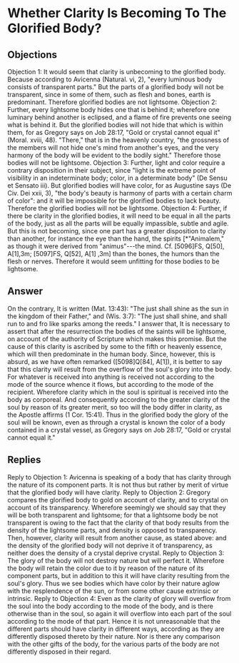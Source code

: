 # Whether Clarity Is Becoming To The Glorified Body?
## Objections
Objection 1: It would seem that clarity is unbecoming to the glorified body. Because according to Avicenna (Natural. vi, 2), "every luminous body consists of transparent parts." But the parts of a glorified body will not be transparent, since in some of them, such as flesh and bones, earth is predominant. Therefore glorified bodies are not lightsome.
Objection 2: Further, every lightsome body hides one that is behind it; wherefore one luminary behind another is eclipsed, and a flame of fire prevents one seeing what is behind it. But the glorified bodies will not hide that which is within them, for as Gregory says on Job 28:17, "Gold or crystal cannot equal it" (Moral. xviii, 48). "There," that is in the heavenly country, "the grossness of the members will not hide one's mind from another's eyes, and the very harmony of the body will be evident to the bodily sight." Therefore those bodies will not be lightsome.
Objection 3: Further, light and color require a contrary disposition in their subject, since "light is the extreme point of visibility in an indeterminate body; color, in a determinate body" (De Sensu et Sensato iii). But glorified bodies will have color, for as Augustine says (De Civ. Dei xxii, 3), "the body's beauty is harmony of parts with a certain charm of color": and it will be impossible for the glorified bodies to lack beauty. Therefore the glorified bodies will not be lightsome.
Objection 4: Further, if there be clarity in the glorified bodies, it will need to be equal in all the parts of the body, just as all the parts will be equally impassible, subtle and agile. But this is not becoming, since one part has a greater disposition to clarity than another, for instance the eye than the hand, the spirits [*"Animalem," as though it were derived from "animus"---the mind. Cf. [5096]FS, Q[50], A[1],3m; [5097]FS, Q[52], A[1] ,3m] than the bones, the humors than the flesh or nerves. Therefore it would seem unfitting for those bodies to be lightsome.
## Answer
On the contrary, It is written (Mat. 13:43): "The just shall shine as the sun in the kingdom of their Father," and (Wis. 3:7): "The just shall shine, and shall run to and fro like sparks among the reeds."
I answer that, It is necessary to assert that after the resurrection the bodies of the saints will be lightsome, on account of the authority of Scripture which makes this promise. But the cause of this clarity is ascribed by some to the fifth or heavenly essence, which will then predominate in the human body. Since, however, this is absurd, as we have often remarked ([5098]Q[84], A[1]), it is better to say that this clarity will result from the overflow of the soul's glory into the body. For whatever is received into anything is received not according to the mode of the source whence it flows, but according to the mode of the recipient. Wherefore clarity which in the soul is spiritual is received into the body as corporeal. And consequently according to the greater clarity of the soul by reason of its greater merit, so too will the body differ in clarity, as the Apostle affirms (1 Cor. 15:41). Thus in the glorified body the glory of the soul will be known, even as through a crystal is known the color of a body contained in a crystal vessel, as Gregory says on Job 28:17, "Gold or crystal cannot equal it."
## Replies
Reply to Objection 1: Avicenna is speaking of a body that has clarity through the nature of its component parts. It is not thus but rather by merit of virtue that the glorified body will have clarity.
Reply to Objection 2: Gregory compares the glorified body to gold on account of clarity, and to crystal on account of its transparency. Wherefore seemingly we should say that they will be both transparent and lightsome; for that a lightsome body be not transparent is owing to the fact that the clarity of that body results from the density of the lightsome parts, and density is opposed to transparency. Then, however, clarity will result from another cause, as stated above: and the density of the glorified body will not deprive it of transparency, as neither does the density of a crystal deprive crystal.
Reply to Objection 3: The glory of the body will not destroy nature but will perfect it. Wherefore the body will retain the color due to it by reason of the nature of its component parts, but in addition to this it will have clarity resulting from the soul's glory. Thus we see bodies which have color by their nature aglow with the resplendence of the sun, or from some other cause extrinsic or intrinsic.
Reply to Objection 4: Even as the clarity of glory will overflow from the soul into the body according to the mode of the body, and is there otherwise than in the soul, so again it will overflow into each part of the soul according to the mode of that part. Hence it is not unreasonable that the different parts should have clarity in different ways, according as they are differently disposed thereto by their nature. Nor is there any comparison with the other gifts of the body, for the various parts of the body are not differently disposed in their regard.